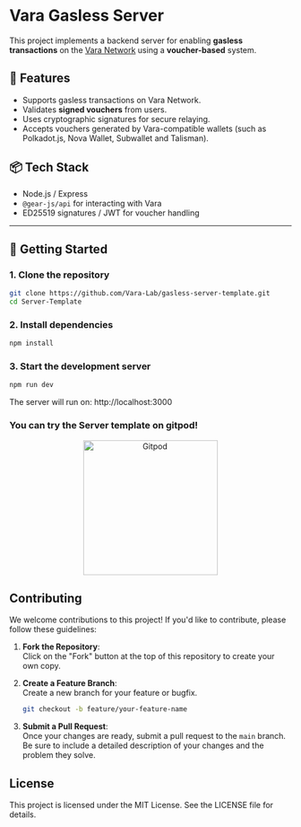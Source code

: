 # Vara Gasless Server

This project implements a backend server for enabling **gasless transactions** on the [Vara Network](https://vara.network) using a **voucher-based** system.

## 🚀 Features

- Supports gasless transactions on Vara Network.
- Validates **signed vouchers** from users.
- Uses cryptographic signatures for secure relaying.
- Accepts vouchers generated by Vara-compatible wallets (such as Polkadot.js, Nova Wallet,  Subwallet and Talisman).


## 📦 Tech Stack

- Node.js / Express
- `@gear-js/api` for interacting with Vara
- ED25519 signatures / JWT for voucher handling
---

## 🚀 Getting Started

### 1. Clone the repository

```bash
git clone https://github.com/Vara-Lab/gasless-server-template.git
cd Server-Template
```

### 2. Install dependencies

```bash
npm install
```
### 3. Start the development server

```bash
npm run dev
```
The server will run on: http://localhost:3000


###  You can try the Server template on gitpod!

<p align="center">
  <a href="https://gitpod.io/#https://github.com/Vara-Lab/gasless-server-template" target="_blank">
    <img src="https://gitpod.io/button/open-in-gitpod.svg" width="240" alt="Gitpod">
  </a>
</p>


## Contributing

We welcome contributions to this project! If you'd like to contribute, please follow these guidelines:

1. **Fork the Repository**:  
   Click on the "Fork" button at the top of this repository to create your own copy.

2. **Create a Feature Branch**:  
   Create a new branch for your feature or bugfix.

   ```bash
   git checkout -b feature/your-feature-name
   ```

3. **Submit a Pull Request**:  
   Once your changes are ready, submit a pull request to the `main` branch. Be sure to include a detailed description of your changes and the problem they solve.

## License

This project is licensed under the MIT License. See the LICENSE file for details.